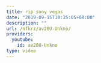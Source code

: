 ```yaml
---
title: rip sony vegas
date: "2019-09-15T10:35:05+08:00"
description: ""
url: /nfkrz/av20U-Unkno/
providers:
  youtube:
    id: av20U-Unkno
type: video
---
```

